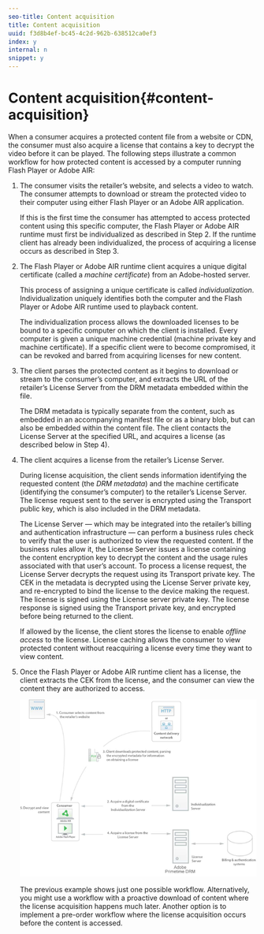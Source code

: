 ```yaml
---
seo-title: Content acquisition
title: Content acquisition
uuid: f3d8b4ef-bc45-4c2d-962b-638512ca0ef3
index: y
internal: n
snippet: y
---
```


# Content acquisition{#content-acquisition}

When a consumer acquires a protected content file from a website or CDN, the consumer must also acquire a license that contains a key to decrypt the video before it can be played. The following steps illustrate a common workflow for how protected content is accessed by a computer running Flash Player or Adobe AIR: 

1. The consumer visits the retailer’s website, and selects a video to watch. The consumer attempts to download or stream the protected video to their computer using either Flash Player or an Adobe AIR application.

   If this is the first time the consumer has attempted to access protected content using this specific computer, the Flash Player or Adobe AIR runtime must first be individualized as described in Step 2. If the runtime client has already been individualized, the process of acquiring a license occurs as described in Step 3. 

1. The Flash Player or Adobe AIR runtime client acquires a unique digital certificate (called a *machine certificate*) from an Adobe-hosted server.

   This process of assigning a unique certificate is called *individualization*. Individualization uniquely identifies both the computer and the Flash Player or Adobe AIR runtime used to playback content.

   The individualization process allows the downloaded licenses to be bound to a specific computer on which the client is installed. Every computer is given a unique machine credential (machine private key and machine certificate). If a specific client were to become compromised, it can be revoked and barred from acquiring licenses for new content. 

1. The client parses the protected content as it begins to download or stream to the consumer’s computer, and extracts the URL of the retailer’s License Server from the DRM metadata embedded within the file.

   The DRM metadata is typically separate from the content, such as embedded in an accompanying manifest file or as a binary blob, but can also be embedded within the content file. The client contacts the License Server at the specified URL, and acquires a license (as described below in Step 4).
1. The client acquires a license from the retailer’s License Server.

   During license acquisition, the client sends information identifying the requested content (the *DRM metadata*) and the machine certificate (identifying the consumer’s computer) to the retailer’s License Server. The license request sent to the server is encrypted using the Transport public key, which is also included in the DRM metadata.

   The License Server — which may be integrated into the retailer’s billing and authentication infrastructure — can perform a business rules check to verify that the user is authorized to view the requested content. If the business rules allow it, the License Server issues a license containing the content encryption key to decrypt the content and the usage rules associated with that user’s account. To process a license request, the License Server decrypts the request using its Transport private key. The CEK in the metadata is decrypted using the License Server private key, and re-encrypted to bind the license to the device making the request. The license is signed using the License server private key. The license response is signed using the Transport private key, and encrypted before being returned to the client.

   If allowed by the license, the client stores the license to enable *offline access* to the license. License caching allows the consumer to view protected content without reacquiring a license every time they want to view content. 

1. Once the Flash Player or Adobe AIR runtime client has a license, the client extracts the CEK from the license, and the consumer can view the content they are authorized to access.

   <a id="fig_s43_gc2_44"></a>

   ![](assets/FMRMS_fig01_web.png)

   The previous example shows just one possible workflow. Alternatively, you might use a workflow with a proactive download of content where the license acquisition happens much later. Another option is to implement a pre-order workflow where the license acquisition occurs before the content is accessed. 

